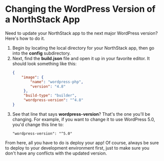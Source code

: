 # Changing the WordPress Version of a NorthStack App

Need to update your NorthStack app to the next major WordPress version? Here's how to do it.

1. Begin by locating the local directory for your NorthStack app, then go into the **config** subdirectory.
2. Next, find the **build.json** file and open it up in your favorite editor. It should look something like this:
   ```json
   {
       "image": {
           "name": "wordpress-php",
           "version": "4.8"
        },
        "build-type": "builder",
        "wordpress-version": "^4.8"
   }
   ```
3. See that line that says **wordpress-version**? That's the one you'll be changing. For example, if you want to change it to use WordPress 5.0, you'd change this line to:
   ```
   "wordpress-version": "^5.0"
   ```

From here, all you have to do is deploy your app! Of course, always be sure to deploy to your development environment first, just to make sure you don't have any conflicts with the updated version.